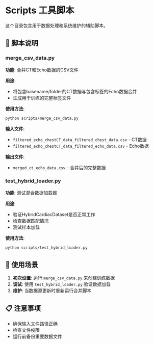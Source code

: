 # Scripts 工具脚本

这个目录包含用于数据处理和系统维护的辅助脚本。

## 📁 脚本说明

### merge_csv_data.py
**功能**: 合并CT和Echo数据的CSV文件

**用途**: 
- 将包含basename/folder的CT数据与包含标签的Echo数据合并
- 生成用于训练的完整标签文件

**使用方法**:
```bash
python scripts/merge_csv_data.py
```

**输入文件**:
- `filtered_echo_chestCT_data_filtered_chest_data.csv` - CT数据
- `filtered_echo_chestCT_data_filtered_echo_data.csv` - Echo数据

**输出文件**:
- `merged_ct_echo_data.csv` - 合并后的完整数据

### test_hybrid_loader.py
**功能**: 测试混合数据加载器

**用途**:
- 验证HybridCardiacDataset是否正常工作
- 检查数据匹配情况
- 测试样本加载

**使用方法**:
```bash
python scripts/test_hybrid_loader.py
```

## 🔧 使用场景

1. **初次设置**: 运行 `merge_csv_data.py` 来创建训练数据
2. **调试**: 使用 `test_hybrid_loader.py` 验证数据加载
3. **维护**: 当数据源更新时重新运行合并脚本

## 📋 注意事项

- 确保输入文件路径正确
- 检查文件权限
- 运行前备份重要数据文件 